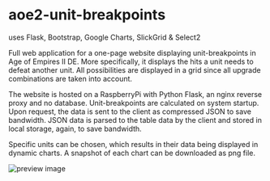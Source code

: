 # aoe2-unit-breakpoints
uses Flask, Bootstrap, Google Charts, SlickGrid & Select2

Full web application for a one-page website displaying unit-breakpoints in Age of Empires II DE.
More specifically, it displays the hits a unit needs to defeat another unit. All possibilities are displayed in a grid since all upgrade combinations are taken into account.

The website is hosted on a RaspberryPi with Python Flask, an nginx reverse proxy and no database. Unit-breakpoints are calculated on system startup. Upon request, the data is sent to the client as compressed JSON to save bandwidth. JSON data is parsed to the table data by the client and stored in local storage, again, to save bandwidth.

Specific units can be chosen, which results in their data being displayed in dynamic charts. A snapshot of each chart can be downloaded as png file.

![preview image](https://i.imgur.com/ybU83Qn.jpeg)
